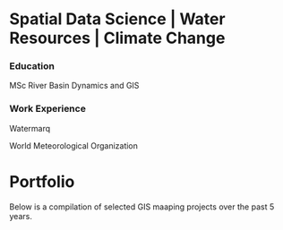 # Spatial Data Science | Water Resources | Climate Change

### Education
MSc River Basin Dynamics and GIS

### Work Experience
Watermarq

World Meteorological Organization

# Portfolio
Below is a compilation of selected GIS maaping projects over the past 5 years. 
